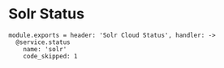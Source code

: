 
# Solr Status

    module.exports = header: 'Solr Cloud Status', handler: ->
      @service.status
        name: 'solr'
        code_skipped: 1
